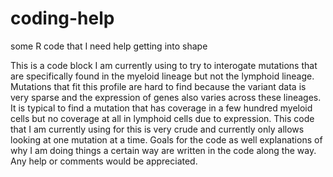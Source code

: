 # coding-help
some R code that I need help getting into shape

This is a code block I am currently using to try to interogate mutations that are specifically found in the myeloid lineage but not the lymphoid lineage.  Mutations that fit this profile are hard to find because the variant data is very sparse and the expression of genes also varies across these lineages.  It is typical to find a mutation that has coverage in a few hundred myeloid cells but no coverage at all in lymphoid cells due to expression.  This code that I am currently using for this is very crude and currently only allows looking at one mutation at a time.  Goals for the code as well explanations of why I am doing things a certain way are written in the code along the way.  Any help or comments would be appreciated.  
